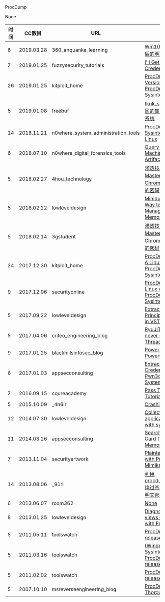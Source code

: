 ProcDump

None

| 时间 | CC数目 | URL | 标题 |
| ---- | ----- | --- | --- |
| 6 | 2019.03.28 | 360_anquanke_learning | [Win10及2012系统以后的明文抓取方式](https://www.anquanke.com/post/id/175364/) |
| 7 | 2019.01.25 | fuzzysecurity_tutorials | [I'll Get Your Credentials ... Later!](http://fuzzysecurity.com/tutorials/18.html) |
| 26 | 2019.01.25 | kitploit_home | [ProcDump - A Linux Version Of The ProcDump Sysinternals Tool](https://www.kitploit.com/2019/01/procdump-linux-version-of-procdump.html) |
| 5 | 2019.01.08 | freebuf | [tknk_scanner：基于社区的集成恶意软件识别系统](https://www.freebuf.com/sectool/193165.html) |
| 14 | 2018.11.21 | n0where_system_administration_tools | [ProcDump Sysinternals Tool for Linux](https://n0where.net/procdump-sysinternals-tool-for-linux) |
| 6 | 2018.07.10 | n0where_digital_forensics_tools | [Query Windows Machine for RAM Artifacts: memtriage](https://n0where.net/query-windows-machine-for-ram-artifacts-memtriage) |
| 5 | 2018.02.27 | 4hou_technology | [渗透技巧——利用Masterkey离线导出Chrome浏览器中保存的密码](http://www.4hou.com/technology/10474.html) |
| 5 | 2018.02.22 | lowleveldesign | [Minidumper – A Better Way to Create Managed Memory Dumps](https://lowleveldesign.org/2018/02/22/minidumper-a-better-way-to-create-managed-memory-dumps/) |
| 5 | 2018.02.14 | 3gstudent | [渗透技巧——利用Masterkey离线导出Chrome浏览器中保存的密码](https://3gstudent.github.io/3gstudent.github.io/%E6%B8%97%E9%80%8F%E6%8A%80%E5%B7%A7-%E5%88%A9%E7%94%A8Masterkey%E7%A6%BB%E7%BA%BF%E5%AF%BC%E5%87%BAChrome%E6%B5%8F%E8%A7%88%E5%99%A8%E4%B8%AD%E4%BF%9D%E5%AD%98%E7%9A%84%E5%AF%86%E7%A0%81/) |
| 24 | 2017.12.30 | kitploit_home | [ProcDump for Linux - A Linux version of the ProcDump Sysinternals tool](https://www.kitploit.com/2017/12/procdump-for-linux-linux-version-of.html) |
| 9 | 2017.12.06 | securityonline | [ProcDump for Linux: Linux version of the ProcDump Sysinternals tool](https://securityonline.info/procdump-for-linux-linux-version-of-the-procdump-sysinternals-tool/) |
| 5 | 2017.09.22 | lowleveldesign | [Extracting Service Principal Credentials in VSTS](https://lowleveldesign.org/2017/09/22/extracting-service-principal-credentials-in-vsts/) |
| 5 | 2017.04.06 | criteo_engineering_blog | [RyuJIT and the never-ending ThreadAbortException](http://labs.criteo.com/2017/04/ryujit-never-ending-threadabortexception/) |
| 9 | 2017.01.25 | blackhillsinfosec_blog | [Power Posing with PowerOPS](https://www.blackhillsinfosec.com/power-posing-powerops/) |
| 6 | 2017.01.03 | appsecconsulting | [Extracting Saved Credentials From a Pwn3d Nessus System](https://appsecconsulting.com/blog/extracting-saved-credentials-from-a-pwn3d-nessus-system) |
| 7 | 2016.09.15 | cqureacademy | [Pass The Hash Attack Tutorial](https://cqureacademy.com/blog/identity-theft-protection/pass-hash-attack-tutorial) |
| 5 | 2015.10.09 | _4n6ir | [Crashing into a Hint](https://4n6ir.com/2015/10/09/crashing-into-a-hint/) |
| 12 | 2014.07.30 | lowleveldesign | [Collect .NET applications traces with sysinternals tools](https://lowleveldesign.org/2014/07/30/collect-net-applications-traces-with-sysinternals-tools/) |
| 11 | 2014.03.26 | appsecconsulting | [Searching for Credit Card Track Data in Memory](https://appsecconsulting.com/blog/searching-for-credit-card-track-data-in-memory) |
| 7 | 2013.11.04 | securityartwork | [Plaintext passwords with Procdump and Mimikatz Alpha](https://www.securityartwork.es/2013/11/04/plaintext-passwords-with-procdump-and-mimikatz-alpha/) |
| 14 | 2013.08.06 | _91ri | [利用procdump+Mimikatz 绕过杀软获取Windows明文密码](http://www.91ri.org/6881.html) |
| 6 | 2013.06.07 | room362 | [None](https://malicious.link/post/2013/2013-06-07-using-mimikatz-alpha-or-getting-clear-text-passwords-with-a/) |
| 8 | 2013.01.25 | lowleveldesign | [Diagnosing ASP.NET views compilation with FrontMan](https://lowleveldesign.org/2013/01/25/diagnosing-aspnet-views-compilation/) |
| 5 | 2011.05.11 | toolswatch | [ProcDump v3.04 released](http://www.toolswatch.org/2011/05/procdump-v3-04-released/) |
| 5 | 2011.03.16 | toolswatch | [(Windows SysInternals) ProcDump v3.03 released](http://www.toolswatch.org/2011/03/windows-sysinternals-procdump-v3-03-released/) |
| 5 | 2011.02.02 | toolswatch | [ProcDump v3.02 released](http://www.toolswatch.org/2011/02/procdump-v3-02-released/) |
| 5 | 2007.10.10 | msreverseengineering_blog | [ProcDump 1.62 Thorough IDB](http://www.msreverseengineering.com/blog/2014/6/22/procdump-162-thorough-idb) |
